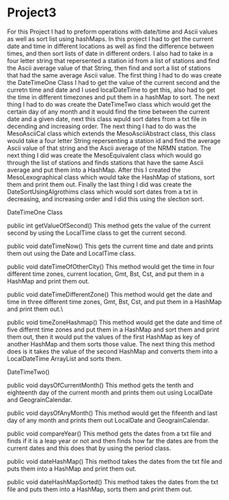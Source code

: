 # Project3
For this Project I had to preform operations with date/time and Ascii values as well as sort list using hashMaps. In this project I had to get the current date and time in different locations as well as find the difference between times, and then sort lists of date in different orders. I also had to take in a four letter string that repersented a station id from a list of stations and find the Ascii average value of that String, then find and sort a list of stations that had the same average Ascii value. The first thing I had to do was create the DateTimeOne Class I had to get the value of the current second and the curretn time and date and I used localDateTime to get this, also had to get the time in different timezones and put them in a hashMap to sort. The next thing I had to do was create the DateTimeTwo class which would get the certain day of any month and it would find the time between the current date and a given date, next this class wpuld sort dates from a txt file in decending and increasing order. The next thing I had to do was the MesoAsciiCal class which extends the MesoAsciiAbstract class, this class would take a four letter String repersenting a station id and find the average Ascii value of that string and the Ascii average of the NRMN station. The next thing I did was create the MesoEquivalent class which would go through the list of stations and finds stations that have the same Ascii average and put them into a HashMap. After this I created the MesoLexographical class which would take the HashMap of stations, sort them and print them out. Finally the last thing I did was create the DateSortUsingAlgrothims class which would sort dates from a txt in decreasing, and increasing order and I did this using the slection sort.

DateTimeOne Class

public int getValueOfSecond() 
  This method gets the value of the current second by using the LocalTime class to get the current second.
  
public void dateTimeNow() 
  This gets the current time and date and prints them out using the Date and LocalTime class.
  
public void dateTimeOfOtherCity() 
  This method would get the time in four different time zones, current location, Gmt, Bst, Cst, and put them in a HashMap and print them out.
  
public void dateTimeDifferentZone()
  This method would get the date and time in three different time zones, Gmt, Bst, Cst, and put them in a HashMap and print them out.\
  
public void timeZoneHashmap()
  This method would get the date and time of five differnt time zones and put them in a HashMap and sort them and print them out, then it would put the values of the first HashMap as key of another HashMap and them sorts those value. The next thing this method does is it takes the value of the second HashMap and converts them into a LocalDateTime ArrayList and sorts them.
  
  DateTimeTwo() 
  
  public void daysOfCurrentMonth()
    This method gets the tenth and eighteenth day of the current month and prints them out using LocalDate and GeograinCalendar.
    
  public void daysOfAnyMonth()
    This method would get the fifeenth and last day of any month and prints them out LocalDate and GeograinCalendar.
    
  public void compareYear() 
    This method gets the dates from a txt file and finds if it is a leap year or not and then finds how far the dates are from the current dates and this does that by using the period class.
    
public void dateHashMap() 
  This method takes the dates from the txt file and puts them into a HashMap and print them out.
  
public void dateHashMapSorted()
  This method takes the dates from the txt file and puts them into a HashMap, sorts them and print them out.
    

